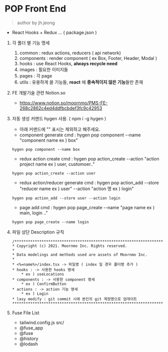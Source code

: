 # POP Front End
> author by jh.jeong

-  React Hooks + Redux ... ( package.json )
1. 각 폴더 별 기능 명세
	1. common : redux actions, reducers ( api network)
	2. components : render component ( ex Box, Footer, Header, Modal )  
	3. hooks : use React Hooks,  **always recycle need**
	4. images : 필요한 이미지들
	5. pages : 각 page
	6. utils : 유용하게 쓸 기능들, **react** 에 **종속적이지 않은 기능**들만 존재
2. FE 개발기술 관련 Notion.so
	- https://www.notion.so/moornmo/PMS-FE-268c2862c4ed4ddfbcbdef3fc9c42953

3. 자동 생성 커맨드 hygen 사용. ( npm i -g hygen )
	- 아래 커맨드에 "" 표시는 제외하고 해주세요.
	- component generate cmd : hygen pop component --name "component name ex ) box"
	```
	hygen pop component --name box
	```
	- redux action create cmd : hygen pop action_create --action "action project name ex ) user, customoer.." 
	```
	hygen pop action_create --action user
	```
	- redux action/reducer generate cmd : hygen pop action_add --store "reducer name ex ) user"  --action "action 명 ex ) login"
	```
	hygen pop action_add --store user --action login
	```
	- page add cmd  : hygen pop page_create --name "page name ex ) main, login .."
	```
	hygen pop page_create --name login
	```

4. 파일 상단 Description 규칙
	```
	/******************************************************************************
	* Copyright (c) 2021. Moornmo Inc. Rights reserved.                          *
	* Data modelings and methods used are assets of Moornmo Inc.                 *
	* <%=name%>/index.tsx -> 파일명 ( index 일 경우 폴더명 추가 )
	* hooks : -> 사용한 hooks 명세
		* ex ) useLocations
	* components : -> 사용한 component 명세
		* ex ) ConfirmButton 
	* actions : -> action 기능 명세
		* ex ) Login
	* lasy modify : git commit 시에 본인의 git 계정명으로 업데이트
	******************************************************************************/
	```

5. Fuse File List
	- tailwind.config.js
	src/
	- @fuse_app
	- @fuse
	- @history
	- @lodash